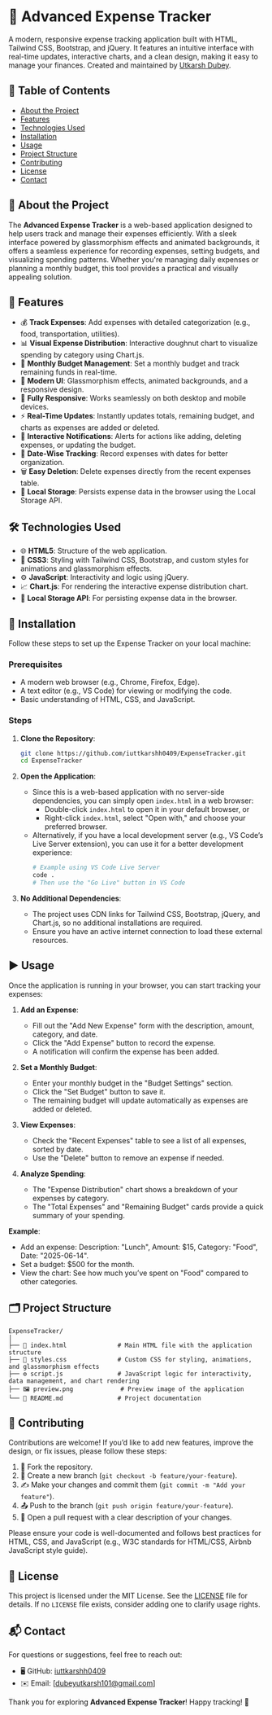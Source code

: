 # 💸 Advanced Expense Tracker

A modern, responsive expense tracking application built with HTML, Tailwind CSS, Bootstrap, and jQuery. It features an intuitive interface with real-time updates, interactive charts, and a clean design, making it easy to manage your finances. Created and maintained by [Utkarsh Dubey](https://github.com/iuttkarshh0409).


## 📑 Table of Contents
- [About the Project](#about-the-project)
- [Features](#features)
- [Technologies Used](#technologies-used)
- [Installation](#installation)
- [Usage](#usage)
- [Project Structure](#project-structure)
- [Contributing](#contributing)
- [License](#license)
- [Contact](#contact)

## 📖 About the Project
The **Advanced Expense Tracker** is a web-based application designed to help users track and manage their expenses efficiently. With a sleek interface powered by glassmorphism effects and animated backgrounds, it offers a seamless experience for recording expenses, setting budgets, and visualizing spending patterns. Whether you're managing daily expenses or planning a monthly budget, this tool provides a practical and visually appealing solution.

## 🚀 Features
- 💰 **Track Expenses**: Add expenses with detailed categorization (e.g., food, transportation, utilities).
- 📊 **Visual Expense Distribution**: Interactive doughnut chart to visualize spending by category using Chart.js.
- 💼 **Monthly Budget Management**: Set a monthly budget and track remaining funds in real-time.
- 🎨 **Modern UI**: Glassmorphism effects, animated backgrounds, and a responsive design.
- 📱 **Fully Responsive**: Works seamlessly on both desktop and mobile devices.
- ⚡ **Real-Time Updates**: Instantly updates totals, remaining budget, and charts as expenses are added or deleted.
- 🔔 **Interactive Notifications**: Alerts for actions like adding, deleting expenses, or updating the budget.
- 📅 **Date-Wise Tracking**: Record expenses with dates for better organization.
- 🗑️ **Easy Deletion**: Delete expenses directly from the recent expenses table.
- 💾 **Local Storage**: Persists expense data in the browser using the Local Storage API.

## 🛠️ Technologies Used
- 🌐 **HTML5**: Structure of the web application.
- 🎨 **CSS3**: Styling with Tailwind CSS, Bootstrap, and custom styles for animations and glassmorphism effects.
- ⚙️ **JavaScript**: Interactivity and logic using jQuery.
- 📈 **Chart.js**: For rendering the interactive expense distribution chart.
- 💾 **Local Storage API**: For persisting expense data in the browser.

## 🔧 Installation
Follow these steps to set up the Expense Tracker on your local machine:

### Prerequisites
- A modern web browser (e.g., Chrome, Firefox, Edge).
- A text editor (e.g., VS Code) for viewing or modifying the code.
- Basic understanding of HTML, CSS, and JavaScript.

### Steps
1. **Clone the Repository**:
   ```bash
   git clone https://github.com/iuttkarshh0409/ExpenseTracker.git
   cd ExpenseTracker
   ```

2. **Open the Application**:
   - Since this is a web-based application with no server-side dependencies, you can simply open `index.html` in a web browser:
     - Double-click `index.html` to open it in your default browser, or
     - Right-click `index.html`, select "Open with," and choose your preferred browser.
   - Alternatively, if you have a local development server (e.g., VS Code’s Live Server extension), you can use it for a better development experience:
     ```bash
     # Example using VS Code Live Server
     code .
     # Then use the "Go Live" button in VS Code
     ```

3. **No Additional Dependencies**:
   - The project uses CDN links for Tailwind CSS, Bootstrap, jQuery, and Chart.js, so no additional installations are required.
   - Ensure you have an active internet connection to load these external resources.

## ▶️ Usage
Once the application is running in your browser, you can start tracking your expenses:

1. **Add an Expense**:
   - Fill out the "Add New Expense" form with the description, amount, category, and date.
   - Click the "Add Expense" button to record the expense.
   - A notification will confirm the expense has been added.

2. **Set a Monthly Budget**:
   - Enter your monthly budget in the "Budget Settings" section.
   - Click the "Set Budget" button to save it.
   - The remaining budget will update automatically as expenses are added or deleted.

3. **View Expenses**:
   - Check the "Recent Expenses" table to see a list of all expenses, sorted by date.
   - Use the "Delete" button to remove an expense if needed.

4. **Analyze Spending**:
   - The "Expense Distribution" chart shows a breakdown of your expenses by category.
   - The "Total Expenses" and "Remaining Budget" cards provide a quick summary of your spending.

**Example**:
- Add an expense: Description: "Lunch", Amount: $15, Category: "Food", Date: "2025-06-14".
- Set a budget: $500 for the month.
- View the chart: See how much you’ve spent on "Food" compared to other categories.

## 🗂️ Project Structure
```
ExpenseTracker/
│
├── 📜 index.html              # Main HTML file with the application structure
├── 🎨 styles.css              # Custom CSS for styling, animations, and glassmorphism effects
├── ⚙️ script.js               # JavaScript logic for interactivity, data management, and chart rendering
├── 🖼️ preview.png             # Preview image of the application
└── 📜 README.md               # Project documentation
```

## 🤝 Contributing
Contributions are welcome! If you’d like to add new features, improve the design, or fix issues, please follow these steps:

1. 🍴 Fork the repository.
2. 🌿 Create a new branch (`git checkout -b feature/your-feature`).
3. ✍️ Make your changes and commit them (`git commit -m "Add your feature"`).
4. 📤 Push to the branch (`git push origin feature/your-feature`).
5. 📜 Open a pull request with a clear description of your changes.

Please ensure your code is well-documented and follows best practices for HTML, CSS, and JavaScript (e.g., W3C standards for HTML/CSS, Airbnb JavaScript style guide).

## 📜 License
This project is licensed under the MIT License. See the [LICENSE](LICENSE) file for details. If no `LICENSE` file exists, consider adding one to clarify usage rights.

## 📬 Contact
For questions or suggestions, feel free to reach out:
- 🖥️ GitHub: [iuttkarshh0409](https://github.com/iuttkarshh0409)
- ✉️ Email: [dubeyutkarsh101@gmail.com] 

Thank you for exploring **Advanced Expense Tracker**! Happy tracking! 🎉